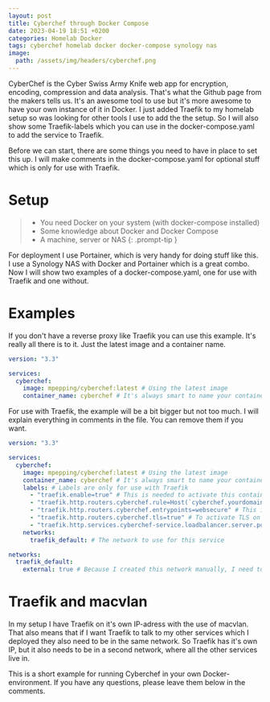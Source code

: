 ```yaml
---
layout: post
title: Cyberchef through Docker Compose
date: 2023-04-19 18:51 +0200
categories: Homelab Docker
tags: cyberchef homelab docker docker-compose synology nas
image:
  path: /assets/img/headers/cyberchef.png
---
```


CyberChef is the Cyber Swiss Army Knife web app for encryption, encoding, compression and data analysis. That's what the Github page from the makers tells us. It's an awesome tool to use but it's more awesome to have your own instance of it in Docker. I just added Traefik to my homelab setup so was looking for other tools I use to add the the setup. So I will also show some Traefik-labels which you can use in the docker-compose.yaml to add the service to Traefik.

Before we can start, there are some things you need to have in place to set this up. I will make comments in the docker-compose.yaml for optional stuff which is only for use with Traefik.

# Setup
>- You need Docker on your system (with docker-compose installed)
>- Some knowledge about Docker and Docker Compose
>- A machine, server or NAS
{: .prompt-tip }

For deployment I use Portainer, which is very handy for doing stuff like this. I use a Synology NAS with Docker and Portainer which is a great combo.
Now I will show two examples of a docker-compose.yaml, one for use with Traefik and one without.

# Examples 
If you don't have a reverse proxy like Traefik you can use this example. It's really all there is to it. Just the latest image and a container name.

```yaml
version: "3.3"

services:
  cyberchef:
    image: mpepping/cyberchef:latest # Using the latest image
    container_name: cyberchef # It's always smart to name your containers
```
For use with Traefik, the example will be a bit bigger but not too much. I will explain everything in comments in the file. You can remove them if you want.

```yaml
version: "3.3"

services:
  cyberchef:
    image: mpepping/cyberchef:latest # Using the latest image
    container_name: cyberchef # It's always smart to name your containers
    labels: # Labels are only for use with Traefik
      - "traefik.enable=true" # This is needed to activate this container for Traefik v2
      - "traefik.http.routers.cyberchef.rule=Host(`cyberchef.yourdomain.com`)" # This is the domain or subdomain you use to reach your service
      - "traefik.http.routers.cyberchef.entrypoints=websecure" # This is the entrypoint, in my setup I use websecure for port 443
      - "traefik.http.routers.cyberchef.tls=true" # To activate TLS on the entrypoint, for use with certificates
      - "traefik.http.services.cyberchef-service.loadbalancer.server.port=8000" # The port which Traefik needs to route you to the service
    networks:
      traefik_default: # The network to use for this service

networks:
  traefik_default:
    external: true # Because I created this network manually, I need to import it here before use.
```
# Traefik and macvlan
In my setup I have Traefik on it's own IP-adress with the use of macvlan. That also means that if I want Traefik to talk to my other services which I deployed they also need to be in the same network. So Traefik has it's own IP, but it also needs to be in a second network, where all the other services live in.

This is a short example for running Cyberchef in your own Docker-environment. If you have any questions, please leave them below in the comments.